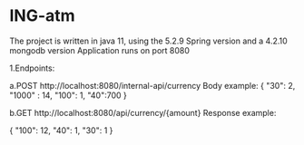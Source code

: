 # ING-atm

The project is written in java 11, using the 5.2.9 Spring version and a 4.2.10 mongodb version
Application runs on port 8080

1.Endpoints: 

a.POST http://localhost:8080/internal-api/currency
   Body example: 
{
  "30": 2,
  "1000" : 14,
  "100": 1,
  "40":700
}


b.GET http://localhost:8080/api/currency/{amount}
   Response example: 
   
{
    "100": 12,
    "40": 1,
    "30": 1
}
